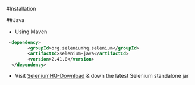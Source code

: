 #Installation

##Java

- Using Maven
```xml
 <dependency>
        <groupId>org.seleniumhq.selenium</groupId>
        <artifactId>selenium-java</artifactId>
        <version>2.41.0</version>
  </dependency> 
```    
- Visit [SeleniumHQ-Download](http://www.seleniumhq.org/download/) & down the latest Selenium standalone jar



